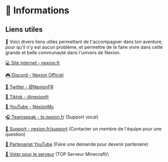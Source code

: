 # 🔗 Informations

## Liens utiles

🔗 Voici divers liens utiles permettant de t'accompagner dans ton aventure, pour qu'il n'y est aucun problème, et permettre de te faire vivre dans cette grande et belle communauté dans l'univers de Nexion.&#x20;



[💻 Site internet - nexion.fr](https://nexion.fr/)

[🎮 Discord - Nexion Officiel](https://discord.nexion.fr)

[🐤 Twitter - @NexionFR](https://twitter.com/Nexion\_FR)

[🎵 Tiktok - @nexionfr](https://tiktok.com/@nexionfr)

[🔴 YouTube - NexionMc](https://www.youtube.com/c/NexionMC)



[🎧 Teamspeak - ts.nexion.fr](ts3server://ts.nexion.fr) (Support vocal)

[👮 Support - nexion.fr/support](https://nexion.fr/support) (Contacter un membre de l'équipe pour une question)

[🚩 Partenariat YouTube](https://nexion.fr/partner) (Faire une demande pour devenir partenaire)

[📮 Voter pour le serveur](https://nexion.fr/vote) (TOP Serveur Minecraft)\
